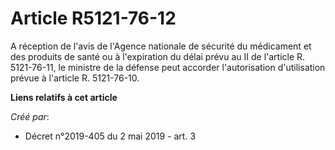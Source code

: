 # Article R5121-76-12

A réception de l'avis de l'Agence nationale de sécurité du médicament et des produits de santé ou à l'expiration du délai
prévu au II de l'article R. 5121-76-11, le ministre de la défense peut accorder l'autorisation d'utilisation prévue à
l'article R. 5121-76-10.

**Liens relatifs à cet article**

_Créé par_:

  - Décret n°2019-405 du 2 mai 2019 - art. 3

